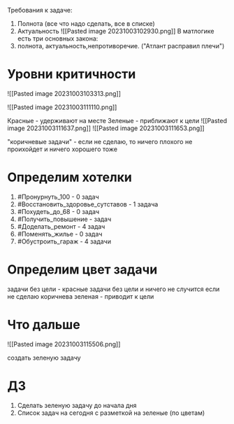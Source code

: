 Требования к задаче:
1. Полнота (все что надо сделать, все в списке)
2. Актуальность
![[Pasted image 20231003102930.png]]
В матлогике есть три основных закона:
1. полнота, актуальность,непротиворечие. ("Атлант расправил плечи")

# Уровни критичности
![[Pasted image 20231003103313.png]]

![[Pasted image 20231003111110.png]]

Красные - удерживают на месте
Зеленые - приближают к цели
![[Pasted image 20231003111637.png]]
![[Pasted image 20231003111653.png]]

"коричневые задачи" - если не сделаю, то ничего плохого не проихойдет и ничего хорошего тоже

# Определим хотелки

1. #Пронурнуть_100 - 0 задач
2. #Восстановить_здоровье_сутставов - 1 задача
3. #Похудеть_до_68 - 0 задач
4. #Получить_повышение - задач
5. #Доделать_ремонт - 4 задач 
6. #Поменять_жилье - 0 задач
7. #Обустроить_гараж - 4 задачи


# Определим цвет задачи
задачи без цели - красные 
задачи без цели и ничего не случится если не сделаю коричнева
зеленая - приводит к цели


# Что дальше

![[Pasted image 20231003115506.png]]

создать зеленую задачу
# ДЗ
1. Сделать зеленую задачу до начала дня
2. Список задач на сегодня с разметкой на зеленые (по цветам)
